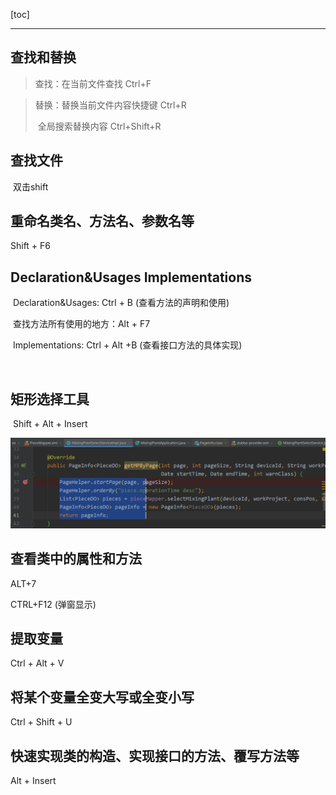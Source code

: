 [toc]

---



## 查找和替换

> 查找：在当前文件查找                    Ctrl+F

> 替换：替换当前文件内容快捷键	  Ctrl+R
>
> ​			全局搜索替换内容			    Ctrl+Shift+R



## 查找文件

​	双击shift



## 重命名类名、方法名、参数名等

Shift + F6



## Declaration&Usages	Implementations

​	Declaration&Usages:	Ctrl + B					(查看方法的声明和使用)

​	查找方法所有使用的地方：Alt + F7

​	Implementations:		   Ctrl + Alt +B             (查看接口方法的具体实现)

​		



## 矩形选择工具

​	Shift + Alt + Insert

![image-20200719104109318](../images/IDEA快捷键/image-20200719104109318.png)



## 查看类中的属性和方法

ALT+7

CTRL+F12  		(弹窗显示)



## 提取变量

Ctrl + Alt + V



## 将某个变量全变大写或全变小写

Ctrl + Shift + U



## 快速实现类的构造、实现接口的方法、覆写方法等

Alt + Insert